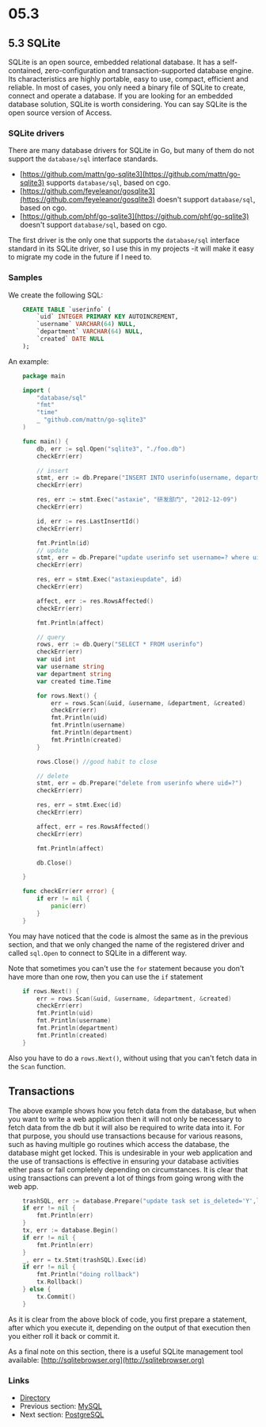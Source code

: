 # 05.3

## 5.3 SQLite

SQLite is an open source, embedded relational database. It has a self-contained, zero-configuration and transaction-supported database engine. Its characteristics are highly portable, easy to use, compact, efficient and reliable. In most of cases, you only need a binary file of SQLite to create, connect and operate a database. If you are looking for an embedded database solution, SQLite is worth considering. You can say SQLite is the open source version of Access.

### SQLite drivers

There are many database drivers for SQLite in Go, but many of them do not support the `database/sql` interface standards.

* [https://github.com/mattn/go-sqlite3](https://github.com/mattn/go-sqlite3) supports `database/sql`, based on cgo.
* [https://github.com/feyeleanor/gosqlite3](https://github.com/feyeleanor/gosqlite3) doesn't support `database/sql`, based on cgo.
* [https://github.com/phf/go-sqlite3](https://github.com/phf/go-sqlite3) doesn't support `database/sql`, based on cgo.

The first driver is the only one that supports the `database/sql` interface standard in its SQLite driver, so I use this in my projects -it will make it easy to migrate my code in the future if I need to.

### Samples

We create the following SQL:

```sql
    CREATE TABLE `userinfo` (
        `uid` INTEGER PRIMARY KEY AUTOINCREMENT,
        `username` VARCHAR(64) NULL,
        `department` VARCHAR(64) NULL,
        `created` DATE NULL
    );
```

An example:

```go
    package main

    import (
        "database/sql"
        "fmt"
        "time"
        _ "github.com/mattn/go-sqlite3"
    )

    func main() {
        db, err := sql.Open("sqlite3", "./foo.db")
        checkErr(err)

        // insert
        stmt, err := db.Prepare("INSERT INTO userinfo(username, department, created) values(?,?,?)")
        checkErr(err)

        res, err := stmt.Exec("astaxie", "研发部门", "2012-12-09")
        checkErr(err)

        id, err := res.LastInsertId()
        checkErr(err)

        fmt.Println(id)
        // update
        stmt, err = db.Prepare("update userinfo set username=? where uid=?")
        checkErr(err)

        res, err = stmt.Exec("astaxieupdate", id)
        checkErr(err)

        affect, err := res.RowsAffected()
        checkErr(err)

        fmt.Println(affect)

        // query
        rows, err := db.Query("SELECT * FROM userinfo")
        checkErr(err)
        var uid int
        var username string
        var department string
        var created time.Time

        for rows.Next() {
            err = rows.Scan(&uid, &username, &department, &created)
            checkErr(err)
            fmt.Println(uid)
            fmt.Println(username)
            fmt.Println(department)
            fmt.Println(created)
        }

        rows.Close() //good habit to close

        // delete
        stmt, err = db.Prepare("delete from userinfo where uid=?")
        checkErr(err)

        res, err = stmt.Exec(id)
        checkErr(err)

        affect, err = res.RowsAffected()
        checkErr(err)

        fmt.Println(affect)

        db.Close()

    }

    func checkErr(err error) {
        if err != nil {
            panic(err)
        }
    }
```

You may have noticed that the code is almost the same as in the previous section, and that we only changed the name of the registered driver and called `sql.Open` to connect to SQLite in a different way.

Note that sometimes you can't use the `for` statement because you don't have more than one row, then you can use the `if` statement

```go
    if rows.Next() {
        err = rows.Scan(&uid, &username, &department, &created)
        checkErr(err)
        fmt.Println(uid)
        fmt.Println(username)
        fmt.Println(department)
        fmt.Println(created)
    }
```

Also you have to do a `rows.Next()`, without using that you can't fetch data in the `Scan` function.

## Transactions

The above example shows how you fetch data from the database, but when you want to write a web application then it will not only be necessary to fetch data from the db but it will also be required to write data into it. For that purpose, you should use transactions because for various reasons, such as having multiple go routines which access the database, the database might get locked. This is undesirable in your web application and the use of transactions is effective in ensuring your database activities either pass or fail completely depending on circumstances. It is clear that using transactions can prevent a lot of things from going wrong with the web app.

```go
    trashSQL, err := database.Prepare("update task set is_deleted='Y',last_modified_at=datetime() where id=?")
    if err != nil {
        fmt.Println(err)
    }
    tx, err := database.Begin()
    if err != nil {
        fmt.Println(err)
    }
    _, err = tx.Stmt(trashSQL).Exec(id)
    if err != nil {
        fmt.Println("doing rollback")
        tx.Rollback()
    } else {
        tx.Commit()
    }
```

As it is clear from the above block of code, you first prepare a statement, after which you execute it, depending on the output of that execution then you either roll it back or commit it.

As a final note on this section, there is a useful SQLite management tool available: [http://sqlitebrowser.org](http://sqlitebrowser.org)

### Links

* [Directory](preface.md)
* Previous section: [MySQL](05.2.md)
* Next section: [PostgreSQL](05.4.md)

